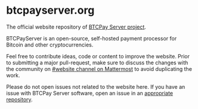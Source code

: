 # btcpayserver.org

The official website repository of [BTCPay Server project](https://github.com/btcpayserver/btcpayserver/).

BTCPayServer is an open-source, self-hosted payment processor for Bitcoin and other cryptocurrencies.

Feel free to contribute ideas, code or content to improve the website.
Prior to submitting a major pull-request, make sure to discuss the changes with the community on [#website channel on Mattermost](https://chat.btcpayserver.org/btcpayserver/channels/website) to avoid duplicating the work.

Please do not open issues not related to the website here. If you have an issue with BTCPay Server software, open an issue in an [appropriate repository](https://github.com/btcpayserver/btcpayserver/issues). 
